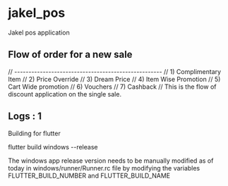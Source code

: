 # jakel_pos

Jakel pos application

## Flow of order for a new sale

// ----------------------------------------------------
// 1) Complimentary Item
// 2) Price Override
// 3) Dream Price
// 4) Item Wise Promotion
// 5) Cart Wide promotion
// 6) Vouchers
// 7) Cashback
// This is the flow of discount application on the single sale.

## Logs : 1

Building for flutter

flutter build windows --release

The windows app release version needs to be manually modified as of today in windows/runner/Runner.rc file by modifying the variables FLUTTER_BUILD_NUMBER and FLUTTER_BUILD_NAME